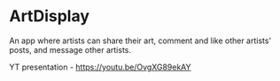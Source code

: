 # ArtDisplay

An app where artists can share their art, comment and like other artists' posts, and message other artists.

YT presentation - https://youtu.be/OvgXG89ekAY
